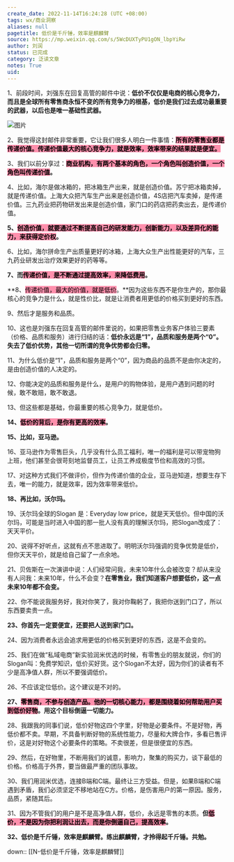 ```yaml
---
create_date: 2022-11-14T16:24:28 (UTC +08:00)
tags: wx/商业洞察
aliases: null
pagetitle: 低价是千斤锤，效率是麒麟臂
source: https://mp.weixin.qq.com/s/5WcDUXTyPU1gON_lbpYiRw
author: 刘润
status: 已完成
category: 泛读文章
notes: True
uid: 
---
```


1、前段时间，刘强东在回复高管的邮件中说：**低价不仅仅是电商的核心竞争力，而且是全球所有零售商永恒不变的所有竞争力的根基，低价是我们过去成功最重要的武器，以后也是唯一基础性武器。**

![图片](https://mmbiz.qpic.cn/mmbiz_jpg/Eia1pKbzLGbR3tePfXzLxWEuUuzqNwJia4gkCN7q3XfrhT5LUibC9Fr6nhIoFCic16mbrqDroGHcGkXZV8tLZol0eA/640?wx_fmt=jpeg&wxfrom=5&wx_lazy=1&wx_co=1)

2、我觉得这封邮件非常重要，它让我们很多人明白一件事情：**<mark style="background: #FF5582A6;">所有的零售业都是传递价值。传递价值最大的核心竞争力，就是效率，效率带来的结果就是便宜。</mark>**

3、我们以前分享过：**<mark style="background: #FF5582A6;">商业机构，有两个基本的角色，一个角色叫创造价值，一个角色叫传递价值</mark>。**

4、比如，海尔是做冰箱的，把冰箱生产出来，就是创造价值。苏宁把冰箱卖掉，就是传递价值。上海大众把汽车生产出来是创造价值，4S店把汽车卖掉，是传递价值。三九药业把药物研发出来是创造价值，家门口的药店把药卖出去，是传递价值。

**5、<mark style="background: #FF5582A6;">创造价值，就要通过不断提高自己的研发能力，创新能力，以及差异化的能力，来获得定价权</mark>。**

6、比如，海尔拼命生产出质量更好的冰箱，上海大众生产出性能更好的汽车，三九药业研发出治疗效果更好的药等等。

**7、而<mark style="background: #FF5582A6;">传递价值，是不断通过提高效率，来降低费用</mark>。**

**8、<mark style="background: #FF5582A6;">传递价值，最大的价值，就是低价</mark>。**因为这些东西不是你生产的，那你最核心的竞争力是什么，就是性价比，就是让消费者用更低的价格买到更好的东西。

9、然后才是服务和品质。

10、这也是刘强东在回复高管的邮件里说的，如果把零售业务客户体验三要素（价格、品质和服务）进行归结的话：**低价永远是“1”，品质和服务是两个“0”。失去了低价优势，其他一切所谓的竞争优势都会归零。**

11、为什么低价是“1"，品质和服务是两个“0”，因为商品的品质不是由你决定的，是由创造价值的人决定的。

12、你能决定的品质和服务是什么，是用户的购物体验，是用户遇到问题的时候，敢不敢赔，敢不敢退。

13、但这些都是基础，你最重要的核心竞争力，就是低价。

**14、<mark style="background: #FF5582A6;">低价的背后，是你有更高的效率</mark>。**

**15、比如，亚马逊。**

16、亚马逊作为零售巨头，几乎没有什么员工福利，唯一的福利是可以带宠物狗上班，他们甚至会很苛刻地监督员工，让员工养成极度节俭和高效的习惯。

17、对这种方式我们不做评价，但作为传递价值的企业，亚马逊知道，想要生存下去，唯一的能力，就是效率，因为效率带来低价。

**18、再比如，沃尔玛。**

19、沃尔玛全球的Slogan 是：Everyday low price，就是天天低价。但中国的沃尔玛，可能是当时进入中国的那一批人没有真的理解沃尔玛，把Slogan改成了：天天平价。

20、说得不好听点，这就有点不思进取了。明明沃尔玛强调的竞争优势是低价，但你天天平价，就是给自己留了一点余地。

21、贝佐斯在一次演讲中说：人们经常问我，未来10年什么会被改变？却从来没有人问我：未来10年，什么不会变？**在零售业，我们知道客户想要低价，这一点未来10年都不会变。**

22、你不能说我服务好，我对你笑了，我对你鞠躬了，我把你送到门口了，所以东西要卖贵一点。

**23、你首先一定要便宜，还要把人送到家门口。**

24、因为消费者永远会追求用更低的价格买到更好的东西，这是不会变的。

25、我们在做“私域电商”新实验润米优选的时候，有零售业的朋友就说，你们的Slogan叫：免费学知识，低价买好货。这个Slogan不太好，因为你们的读者有不少是高净值人群，所以不要强调低价。

26、不应该定位低价。这个建议是不对的。

**27、<mark style="background: #FF5582A6;">零售商，不参与创造产品。他的一切核心能力，都是围绕着如何帮助用户买到低价好物</mark>。用这个目标倒逼一切能力。**

28、我跟我的同事们说，低价好物这四个字里，好物是必要条件。不是好物，再低价都不卖。早期，不具备判断好物的系统性能力，尽量和大牌合作，多看已售评价，这是对好物这个必要条件的策略。不卖很差，但是很便宜的东西。

29、然后，在好物里，不断用我们的诚意，影响力，聚集的购买力，谈下最低的价格。价格高于外界，要当做最严重的团队事故。

30、我们用润米优选，连接B端和C端。最终让三方受益。但是，如果B端和C端遇到矛盾，我们必须坚定不移地站在C方。价格，是伤害用户的第一原因。服务，品质，紧随其后。

31、因为不管我们的用户是不是高净值人群，低价，永远是零售的本质。**但<mark style="background: #FF5582A6;">低价，不是因为你把利润让出去，而是你倒逼自己，提高效率</mark>。**

**32、低价是千斤锤，效率是麒麟臂。练出麒麟臂，才拎得起千斤锤。共勉。**

down:: [[N-低价是千斤锤，效率是麒麟臂]]